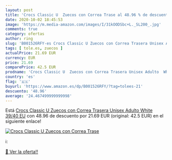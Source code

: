 ```yaml
---
layout: post
title: 'Crocs Classic U  Zuecos con Correa Trase al 48.96 % de descuento'
date: 2020-10-02 18:45:53
image: 'https://m.media-amazon.com/images/I/31kOODSbc+L._SL200_.jpg'
comments: true
category: ofertas
author: ring
slug: 'B001526RFY-es Crocs Classic U Zuecos con Correa Trasera Unisex Adulto...'
tags: [ tole.es, zuecos ]
actualPrice: 21.69 EUR
currency: EUR
price: 21.69
comparePrice: 42.5 EUR
prodname: 'Crocs Classic U  Zuecos con Correa Trasera Unisex Adulto  White  39/40 EU'
country: 'es'
flag: '🇪🇸'
buyurl: 'https://www.amazon.es/dp/B001526RFY/?tag=tolees-21'
descuento: '48.96'
average: '24.467499999999998'
---
```


Está [Crocs Classic U  Zuecos con Correa Trasera Unisex Adulto  White  39/40 EU](https://www.amazon.es/dp/B001526RFY/?tag=tolees-21) con 48.96 de descuento por 21.69 EUR (original: 42.5 EUR) en el siguiente enlace!

[![Crocs Classic U  Zuecos con Correa Trase](https://m.media-amazon.com/images/I/31kOODSbc+L._SL200_.jpg)](https://www.amazon.es/dp/B001526RFY/?tag=tolees-21)

ℹ️:


[🛒 Ver la oferta!!](https://www.amazon.es/dp/B001526RFY/?tag=tolees-21)
